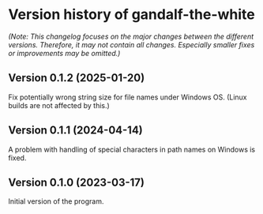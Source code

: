 # Version history of gandalf-the-white

_(Note: This changelog focuses on the major changes between the different
versions. Therefore, it may not contain all changes. Especially smaller fixes or
improvements may be omitted.)_

## Version 0.1.2 (2025-01-20)

Fix potentially wrong string size for file names under Windows OS.
(Linux builds are not affected by this.)

## Version 0.1.1 (2024-04-14)

A problem with handling of special characters in path names on Windows is fixed.

## Version 0.1.0 (2023-03-17)

Initial version of the program.
